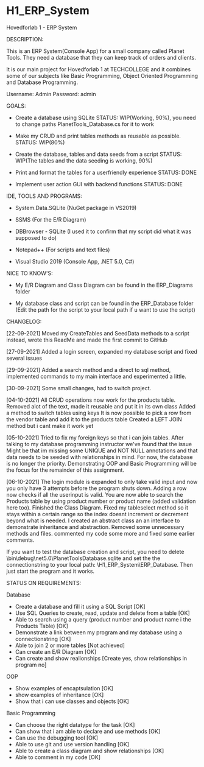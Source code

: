 # H1_ERP_System
 Hovedforløb 1 - ERP System


  DESCRIPTION:

  This is an ERP System(Console App) for a small company called Planet Tools. They need a database that they can 
  keep track of orders and clients. 
 
  It is our main project for Hovedforløb 1 at TECHCOLLEGE and it combines some of our subjects like 
  Basic Programming, Object Oriented Programming and Database Programming. 

  Username: Admin
  Password: admin

  GOALS:

  - Create a database using SQLite 
   STATUS: WIP(Working, 90%), you need to change paths PlanetTools_Database.cs for it to work

  - Make my CRUD and print tables methods as reusable as possible. 
   STATUS: WIP(80%)

  - Create the database, tables and data seeds from a script 
   STATUS: WIP(The tables and the data seeding is working, 90%)

  - Print and format the tables for a userfriendly experience 
   STATUS: DONE

  - Implement user action GUI with backend functions
   STATUS: DONE


  IDE, TOOLS AND PROGRAMS:

  - System.Data.SQLite (NuGet package in VS2019)

  - SSMS (For the E/R Diagram)

  - DBBrowser - SQLite (I used it to confirm that my script did what it was supposed to do)

  - Notepad++ (For scripts and text files)

  - Visual Studio 2019 (Console App, .NET 5.0, C#)

  
  NICE TO KNOW'S:

  - My E/R Diagram and Class Diagram can be found in the ERP_Diagrams folder

  - My database class and script can be found in the ERP_Database folder (Edit the path for the script to your local path if u want to use the script)


  CHANGELOG:

  [22-09-2021] 
  Moved my CreateTables and SeedData methods to a script instead, wrote this ReadMe and made the first commit to GitHub

  [27-09-2021] 
  Added a login screen, expanded my database script and fixed several issues

  [29-09-2021] 
  Added a search method and a direct to sql method, implemented commands to my main interface and experimented a little.

  [30-09-2021] 
  Some small changes, had to switch project. 

  [04-10-2021] 
  All CRUD operations now work for the products table. 
  Removed alot of the text, made it reusable and put it in its own class
  Added a method to switch tables using keys
  It is now possible to pick a row from the vendor table and add it to the products table
  Created a LEFT JOIN method but i cant make it work yet

  [05-10-2021] 
  Tried to fix my foreign keys so that i can join tables. After talking to my database programming instructor we've found 
  that the issue Might be that im missing some UNIQUE and NOT NULL annotations and that data needs to be seeded with 
  relationships in mind. For now, the database is no longer the priority. Demonstrating OOP and Basic Programming will 
  be the focus for the remainder of this assignment. 


  [06-10-2021] 
  The login module is expanded to only take valid input and now you only have 3 attempts before the program shuts down. Adding a row now checks if 
  all the userinput is valid. You are now able to search the Products table by using product number or product name (added validation here too). 
  Finished the Class Diagram. Fixed my tableselect method so it stays within a certain range so the index doesnt increment or decrement beyond what
  is needed. I created an abstract class an an interface to demonstrate inheritance and abstraction. Removed some unnecessary methods and files.
  commented my code some more and fixed some earlier comments. 

  If you want to test the database creation and script, you need to delete \bin\debug\net5.0\PlanetToolsDatabase.sqlite and set the the 
  connectionstring to your local path: <your path>\H1_ERP_System\ERP_Database. Then just start the program and it works. 
               


   STATUS ON REQUIREMENTS:

   Database

   - Create a database and fill it using a SQL Script [OK]
   - Use SQL Queries to create, read, update and delete from a table [OK]
   - Able to search using a query (product number and product name i the Products Table) [OK]
   - Demonstrate a link between my program and my database using a connectionstring [OK]
   - Able to join 2 or more tables [Not achieved]
   - Can create an E/R Diagram [OK]
   - Can create and show realionships [Create yes, show relationships in program no]

   OOP

   - Show examples of encaptsulation [OK]
   - show examples of inheritance [OK]
   - Show that i can use classes and objects [OK]

   Basic Programming

   - Can choose the right datatype for the task [OK]
   - Can show that i am able to declare and use methods [OK]
   - Can use the debugging tool [OK]
   - Able to use git and use version handling [OK]
   - Able to create a class diagram and show relationships [OK]
   - Able to comment in my code [OK]

   

